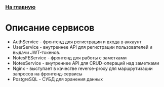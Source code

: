 ### [На главную](../README.md)
# Описание сервисов
- AuthService - фронтенд для регистрации и входа в аккаунт
- UserService - внутреннее API для регистрации пользователей и выдачи JWT-токенов.
- NotesFEService - фронтенд для работы с заметками
- NotesService - внутреннее API для CRUD-операций над заметками
- Nginx - выступает в качестве reverse-proxy для маршрутизации запросов на фронтенд-сервисы
- PostgreSQL - СУБД для хранения данных